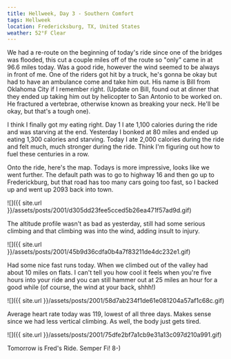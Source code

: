 ```yaml
---
title: Hellweek, Day 3 - Southern Comfort
tags: Hellweek
location: Fredericksburg, TX, United States
weather: 52°F Clear
---
```


We had a re-route on the beginning of today's ride since one of the bridges was flooded, this cut a couple miles off of the route so "only" came in at 96.6 miles today. Was a good ride, however the wind seemed to be always in front of me. One of the riders got hit by a truck, he's gonna be okay but had to have an ambulance come and take him out. His name is Bill from Oklahoma City if I remember right. (Update on Bill, found out at dinner that they ended up taking him out by helicopter to San Antonio to be worked on. He fractured a vertebrae, otherwise known as breaking your neck. He'll be okay, but that's a tough one).

I think I finally got my eating right. Day 1 I ate 1,100 calories during the ride and was starving at the end. Yesterday I bonked at 80 miles and ended up eating 1,300 calories and starving. Today I ate 2,000 calories during the ride and felt much, much stronger during the ride. Think I'm figuring out how to fuel these centuries in a row.

Onto the ride, here's the map. Todays is more impressive, looks like we went further. The default path was to go to highway 16 and then go up to Frederickburg, but that road has too many cars going too fast, so I backed up and went up 2093 back into town.

![]({{ site.url }}/assets/posts/2001/d305dd23fee5cced5b26ea471f57ad9d.gif)

The altitude profile wasn't as bad as yesterday, still had some serious climbing and that climbing was into the wind, adding insult to injury.

![]({{ site.url }}/assets/posts/2001/45b9d36cdfa0b4a7f83211de4dc232e1.gif)

Had some nice fast runs today. When we climbed out of the valley had about 10 miles on flats. I can't tell you how cool it feels when you're five hours into your ride and you can still hammer out at 25 miles an hour for a good while (of course, the wind at your back, shhh!)

![]({{ site.url }}/assets/posts/2001/58d7ab234f1de61e081204a57af1c68c.gif)

Average heart rate today was 119, lowest of all three days. Makes sense since we had less vertical climbing. As well, the body just gets tired.

![]({{ site.url }}/assets/posts/2001/75dfe2bf7a1cb9e31a13c097d210a991.gif)

Tomorrow is Fred's Ride. Semper Fi! 8-)
